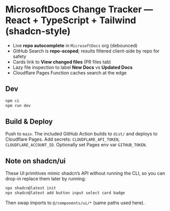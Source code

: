 # MicrosoftDocs Change Tracker — React + TypeScript + Tailwind (shadcn-style)

- Live **repo autocomplete** in `MicrosoftDocs` org (debounced)
- GitHub Search is **repo-scoped**; results filtered client-side by repo for safety
- Cards link to **View changed files** (PR files tab)
- Lazy file inspection to label **New Docs** vs **Updated Docs**
- Cloudflare Pages Function caches search at the edge

## Dev
```bash
npm ci
npm run dev
```

## Build & Deploy
Push to `main`. The included GitHub Action builds to `dist/` and deploys to Cloudflare Pages.
Add secrets: `CLOUDFLARE_API_TOKEN`, `CLOUDFLARE_ACCOUNT_ID`. Optionally set Pages env var `GITHUB_TOKEN`.

## Note on shadcn/ui
These UI primitives mimic shadcn’s API without running the CLI, so you can drop-in replace them later by running:
```bash
npx shadcn@latest init
npx shadcn@latest add button input select card badge
```
Then swap imports to `@/components/ui/*` (same paths used here).
